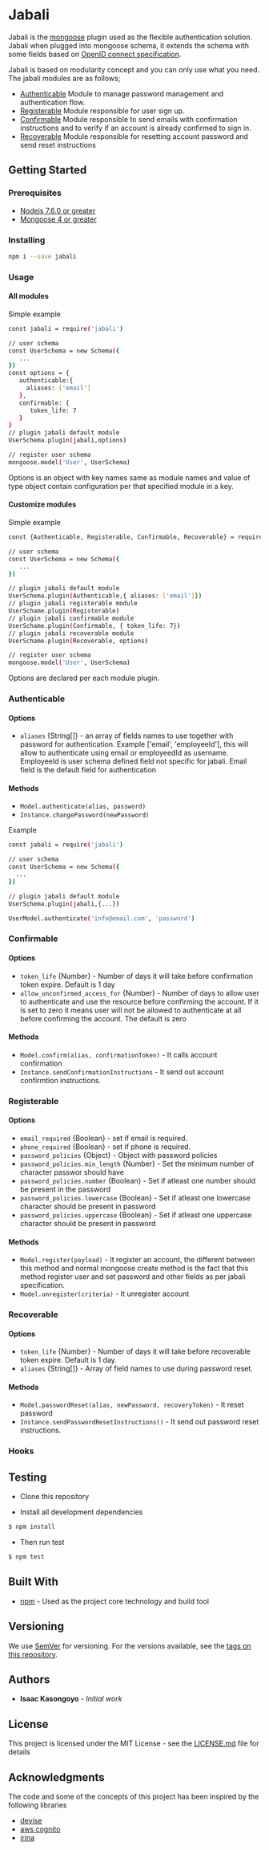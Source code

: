 # Jabali

Jabali is the [mongoose](https://mongoosejs.com/) plugin used as the flexible authentication solution. 
Jabali when plugged into mongoose schema, it extends the schema with some fields based on [OpenID connect specification](https://openid.net/specs/openid-connect-core-1_0.html#StandardClaims).

Jabali is based on modularity concept and you can only use what you need. The jabali modules are as follows;

- [Authenticable]() Module to manage password management and authentication flow. 
- [Registerable]() Module responsible for user sign up.
- [Confirmable]() Module responsible to send emails with confirmation instructions and to verify if an account is already confirmed to sign in.
- [Recoverable]() Module responsible for resetting account password and send reset instructions


## Getting Started

### Prerequisites
 - [Nodejs 7.6.0 or greater](https://nodejs.org)
 - [Mongoose 4 or greater](https://mongoosejs.com/)

### Installing
```bash
npm i --save jabali
```

### Usage

#### All modules
Simple example
```bash
const jabali = require('jabali')

// user schema
const UserSchema = new Schema({
   ...
})
const options = {
   authenticable:{
     aliases: ['email']
   },
   confirmable: {
      token_life: 7
   }
}
// plugin jabali default module
UserSchema.plugin(jabali,options)

// register user schema
mongoose.model('User', UserSchema)
```
Options is an object with key names same as module names and value of type object contain configuration per that specified module in a key.

#### Customize modules
Simple example

```bash
const {Authenticable, Registerable, Confirmable, Recoverable} = require('jabali/modules')

// user schema
const UserSchema = new Schema({
   ...
})

// plugin jabali default module
UserSchema.plugin(Authenticable,{ aliases: ['email']})
// plugin jabali registerable module
UserSchame.plugin(Registerable)
// plugin jabali confirmable module
UserSchame.plugin(Confirmable, { token_life: 7})
// plugin jabali recoverable module
UserSchame.plugin(Recoverable, options)

// register user schema
mongoose.model('User', UserSchema)

```
Options are declared per each module plugin. 

### Authenticable
#### Options
* `aliases` {String[]} - an array of fields names to use together with password for authentication. Example ['email', 'employeeId'], this will allow to authenticate using email or employeedId as username. EmployeeId is user schema defined field not specific for jabali. Email field is the default field for authentication

#### Methods
* `Model.authenticate(alias, password)`  
* `Instance.changePassword(newPassword)` 

 Example
 ```bash
 const jabali = require('jabali')

// user schema
const UserSchema = new Schema({
   ...
})

// plugin jabali default module
UserSchema.plugin(jabali,{...})

UserModel.authenticate('info@email.com', 'password')
 ```

### Confirmable
#### Options
* `token_life` {Number} - Number of days it will take before confirmation token expire. Default is 1 day
* `allow_unconfirmed_access_for` {Number} - Number of days to allow user to authenticate and use the resource before confirming the account. If it is set to zero it means user will not be allowed to authenticate at all before confirming the account. The default is zero

#### Methods
* `Model.confirm(alias, confirmationToken)` - It calls account confirmation
* `Instance.sendConfirmationInstructions` - It send out account confirmtion instructions. 

### Registerable
#### Options
* `email_required` {Boolean} - set if email is required.
* `phone_required` {Boolean} - set if phone is required.
* `password_policies` {Object} - Object with password policies 
* `password_policies.min_length` {Number} - Set the minimum number of character passwor should have
* `password_policies.number` {Boolean} - Set if atleast one number should be present in the password
* `password_policies.lowercase` {Boolean} - Set if atleast one lowercase character should be present in password
* `password_policies.uppercase` {Boolean} - Set if atleast one uppercase character should be present in password
#### Methods
* `Model.register(payload)` - It register an account, the different between this method and normal mongoose create method is the fact that this method register user and set password and other fields as per jabali specification. 
* `Model.unregister(criteria)` - It unregister account

### Recoverable
#### Options
* `token_life` {Number} - Number of days it will take before recoverable token expire. Default is 1 day.
* `aliases` {String[]} - Array of field names to use during password reset.

#### Methods
* `Model.passwordReset(alias, newPassword, recoveryToken)` - It reset password
* `Instance.sendPasswordResetInstructions()` - It send out password reset instructions.

### Hooks



## Testing
* Clone this repository

* Install all development dependencies
```sh
$ npm install
```
* Then run test
```sh
$ npm test
```

## Built With
- [npm](https://www.npmjs.com/) - Used as the project core technology and build tool

## Versioning

We use [SemVer](http://semver.org/) for versioning. For the versions available, see the [tags on this repository](https://github.com/kasongoyo/jabali/tags). 

## Authors

* **Isaac Kasongoyo** - *Initial work* 

## License

This project is licensed under the MIT License - see the [LICENSE.md](LICENSE.md) file for details

## Acknowledgments
The code and some of the concepts of this project has been inspired by the following libraries
* [devise](https://github.com/plataformatec/devise)
* [aws cognito](https://aws.amazon.com/cognito/)
* [irina](https://github.com/lykmapipo/irina)